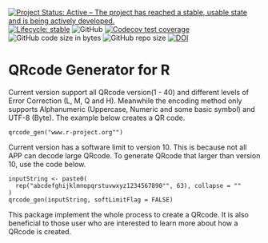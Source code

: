 [![Project Status: Active – The project has reached a stable, usable state and is being actively developed.](https://www.repostatus.org/badges/latest/active.svg)](https://www.repostatus.org/#active)
[![Lifecycle: stable](https://lifecycle.r-lib.org/articles/figures/lifecycle-stable.svg)](https://lifecycle.r-lib.org/articles/stages.html#stable-1)
![GitHub](https://img.shields.io/github/license/thierryo/qrcode)
[![Codecov test coverage](https://codecov.io/gh/thieryo/qrcode/branch/main/graph/badge.svg)](https://codecov.io/gh/thierryo/qrcode?branch=main)
![GitHub code size in bytes](https://img.shields.io/github/languages/code-size/thierryo/qrcode.svg)
![GitHub repo size](https://img.shields.io/github/repo-size/thierryo/qrcode.svg)
[![DOI](https://zenodo.org/badge/DOI/10.5281/zenodo.5040089.svg)](https://doi.org/10.5281/zenodo.5040089)

# QRcode Generator for R

Current version support all QRcode version(1 - 40) and different levels of Error Correction (L, M, Q and H). Meanwhile the encoding method only supports Alphanumeric (Uppercase, Numeric and some basic symbol) and UTF-8 (Byte). 
The example below creates a QR code.

```
qrcode_gen("www.r-project.org"")
```

Current version has a software limit to version 10.
This is because not all APP can decode large QRcode.
To generate QRcode that larger than version 10, use the code below.

```
inputString <- paste0(
  rep("abcdefghijklmnopqrstuvwxyz1234567890"", 63), collapse = ""
)
qrcode_gen(inputString, softLimitFlag = FALSE)
```

This package implement the whole process to create a QRcode.
It is also beneficial to those user who are interested to learn more about how a QRcode is created. 
